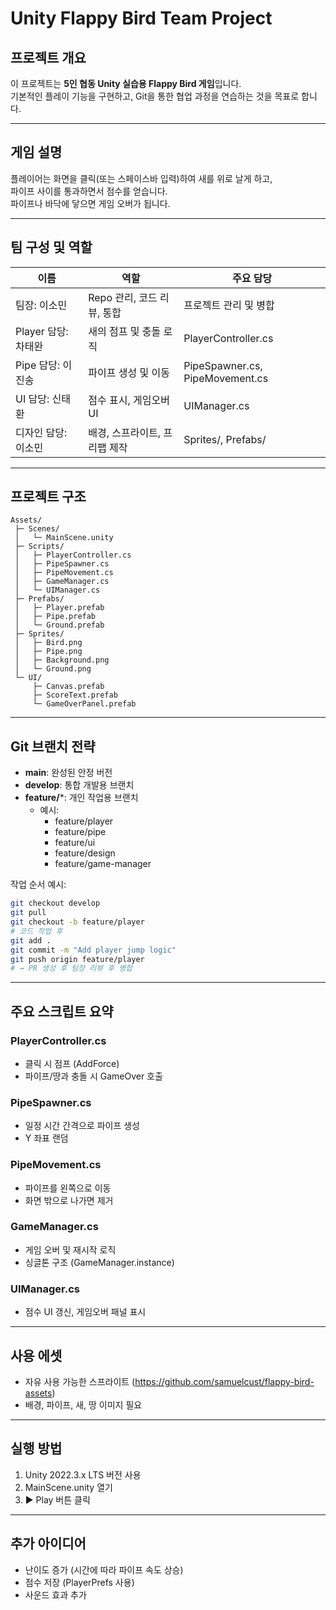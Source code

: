 # Unity Flappy Bird Team Project

## 프로젝트 개요
이 프로젝트는 **5인 협동 Unity 실습용 Flappy Bird 게임**입니다.  
기본적인 플레이 기능을 구현하고, Git을 통한 협업 과정을 연습하는 것을 목표로 합니다.

---

## 게임 설명
플레이어는 화면을 클릭(또는 스페이스바 입력)하여 새를 위로 날게 하고,  
파이프 사이를 통과하면서 점수를 얻습니다.  
파이프나 바닥에 닿으면 게임 오버가 됩니다.

---

## 팀 구성 및 역할

| 이름 | 역할 | 주요 담당 |
|------|------|-----------|
| 팀장: 이소민| Repo 관리, 코드 리뷰, 통합 | 프로젝트 관리 및 병합 |
| Player 담당: 차태완 | 새의 점프 및 충돌 로직 | PlayerController.cs |
| Pipe 담당: 이진송 | 파이프 생성 및 이동 | PipeSpawner.cs, PipeMovement.cs |
| UI 담당: 신태환 | 점수 표시, 게임오버 UI | UIManager.cs |
| 디자인 담당: 이소민 | 배경, 스프라이트, 프리팹 제작 | Sprites/, Prefabs/ |

---

## 프로젝트 구조
```
Assets/
 ├─ Scenes/
 │   └─ MainScene.unity
 ├─ Scripts/
 │   ├─ PlayerController.cs
 │   ├─ PipeSpawner.cs
 │   ├─ PipeMovement.cs
 │   ├─ GameManager.cs
 │   └─ UIManager.cs
 ├─ Prefabs/
 │   ├─ Player.prefab
 │   ├─ Pipe.prefab
 │   └─ Ground.prefab
 ├─ Sprites/
 │   ├─ Bird.png
 │   ├─ Pipe.png
 │   ├─ Background.png
 │   └─ Ground.png
 └─ UI/
     ├─ Canvas.prefab
     ├─ ScoreText.prefab
     └─ GameOverPanel.prefab
```

---

## Git 브랜치 전략
- **main**: 완성된 안정 버전  
- **develop**: 통합 개발용 브랜치  
- **feature/***: 개인 작업용 브랜치  
  - 예시:
    - feature/player
    - feature/pipe
    - feature/ui
    - feature/design
    - feature/game-manager

작업 순서 예시:
```bash
git checkout develop
git pull
git checkout -b feature/player
# 코드 작업 후
git add .
git commit -m "Add player jump logic"
git push origin feature/player
# → PR 생성 후 팀장 리뷰 후 병합
```

---

## 주요 스크립트 요약

### PlayerController.cs
- 클릭 시 점프 (AddForce)
- 파이프/땅과 충돌 시 GameOver 호출

### PipeSpawner.cs
- 일정 시간 간격으로 파이프 생성
- Y 좌표 랜덤

### PipeMovement.cs
- 파이프를 왼쪽으로 이동
- 화면 밖으로 나가면 제거

### GameManager.cs
- 게임 오버 및 재시작 로직
- 싱글톤 구조 (GameManager.instance)

### UIManager.cs
- 점수 UI 갱신, 게임오버 패널 표시

---

## 사용 에셋
- 자유 사용 가능한 스프라이트  (https://github.com/samuelcust/flappy-bird-assets)
- 배경, 파이프, 새, 땅 이미지 필요  

---

## 실행 방법
1. Unity 2022.3.x LTS 버전 사용  
2. MainScene.unity 열기  
3. ▶️ Play 버튼 클릭  

---

## 추가 아이디어
- 난이도 증가 (시간에 따라 파이프 속도 상승)
- 점수 저장 (PlayerPrefs 사용)
- 사운드 효과 추가
